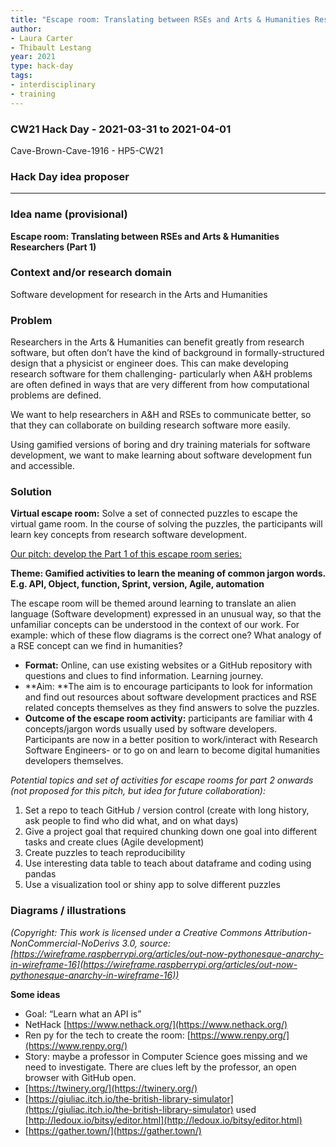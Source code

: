 ```yaml
---
title: "Escape room: Translating between RSEs and Arts & Humanities Researchers"
author:
- Laura Carter
- Thibault Lestang
year: 2021
type: hack-day
tags:
- interdisciplinary
- training
---
```


### CW21 Hack Day - 2021-03-31 to 2021-04-01

Cave-Brown-Cave-1916 - HP5-CW21


### **Hack Day idea proposer**

---


### **Idea name (provisional)**

**Escape room: Translating between RSEs and Arts & Humanities Researchers (Part 1)**


### **Context and/or research domain**


Software development for research in the Arts and Humanities 


### **Problem**


Researchers in the Arts & Humanities can benefit greatly from research software, but often don’t have the kind of background in formally-structured design that a physicist or engineer does. This can make developing research software for them challenging- particularly when A&H problems are often defined in ways that are very different from how computational problems are defined.

We want to help researchers in A&H and RSEs to communicate better, so that they can collaborate on building research software more easily. 

Using gamified versions of boring and dry training materials for software development, we want to make learning about software development fun and accessible.


### **Solution**


**Virtual escape room:** Solve a set of connected puzzles to escape the virtual game room. In the course of solving the puzzles, the participants will learn key concepts from research software development.

<span style="text-decoration:underline;">Our pitch: develop the Part 1 of this escape room series:</span>

**Theme: Gamified activities to learn the meaning of common jargon words. E.g. API, Object, function, Sprint, version, Agile, automation**

The escape room will be themed around learning to translate an alien language (Software development) expressed in an unusual way, so that the unfamiliar concepts can be understood in the context of our work. For example: which of these flow diagrams is the correct one? What analogy of a RSE concept can we find in humanities?

*   **Format:** Online, can use existing websites or a GitHub repository with questions and clues to find information. Learning journey.
*   **Aim: **The aim is to encourage participants to look for information and find out resources about software development practices and RSE related concepts themselves as they find answers to solve the puzzles.
*   **Outcome of the escape room activity:** participants are familiar with 4 concepts/jargon words usually used by software developers. Participants are now in a better position to work/interact with Research Software Engineers- or to go on and learn to become digital humanities developers themselves.

_Potential topics and set of activities for escape rooms for part 2 onwards (not proposed for this pitch, but idea for future collaboration):_

1. Set a repo to teach GitHub / version control (create with long history, ask people to find who did what, and on what days)
2. Give a project goal that required chunking down one goal into different tasks and create clues (Agile development)
3. Create puzzles to teach reproducibility
4. Use interesting data table to teach about dataframe and coding using pandas
5. Use a visualization tool or shiny app to solve different puzzles


### **Diagrams / illustrations**




_(Copyright: This work is licensed under a Creative Commons Attribution-NonCommercial-NoDerivs 3.0, source: [https://wireframe.raspberrypi.org/articles/out-now-pythonesque-anarchy-in-wireframe-16](https://wireframe.raspberrypi.org/articles/out-now-pythonesque-anarchy-in-wireframe-16))_

**Some ideas**



*   Goal: “Learn what an API is”
*   NetHack [https://www.nethack.org/](https://www.nethack.org/)
*   Ren py for the tech to create the room: [https://www.renpy.org/](https://www.renpy.org/)
*   Story: maybe a professor in Computer Science goes missing and we need to investigate. There are clues left by the professor, an open browser with GitHub open. 
*   [https://twinery.org/](https://twinery.org/)
*   [https://giuliac.itch.io/the-british-library-simulator](https://giuliac.itch.io/the-british-library-simulator)  used [http://ledoux.io/bitsy/editor.html](http://ledoux.io/bitsy/editor.html) 
*   [https://gather.town/](https://gather.town/)


